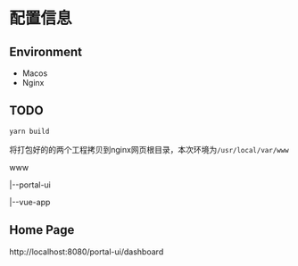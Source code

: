 # 配置信息

## Environment
- Macos 
- Nginx

## TODO
```bash
yarn build
```
将打包好的的两个工程拷贝到nginx网页根目录，本次环境为`/usr/local/var/www`

www

|--portal-ui

|--vue-app 

## Home Page
http://localhost:8080/portal-ui/dashboard